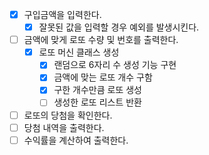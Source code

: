 - [x] 구입금액을 입력한다.
  - [x] 잘못된 값을 입력할 경우 예외를 발생시킨다.
- [ ] 금액에 맞게 로또 수량 및 번호를 출력한다.
  - [x] 로또 머신 클래스 생성
    - [x] 랜덤으로 6자리 수 생성 기능 구현
    - [x] 금액에 맞는 로또 개수 구함
    - [x] 구한 개수만큼 로또 생성
    - [ ] 생성한 로또 리스트 반환
- [ ] 로또의 당첨을 확인한다.
- [ ] 당첨 내역을 출력한다.
- [ ] 수익률을 계산하여 출력한다.